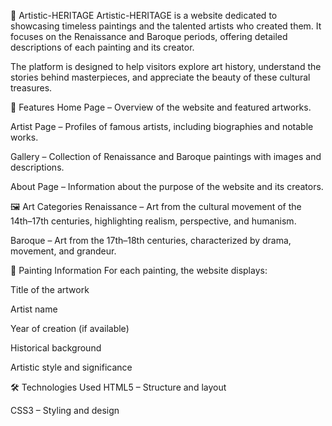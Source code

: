 🎨 Artistic-HERITAGE
Artistic-HERITAGE is a website dedicated to showcasing timeless paintings and the talented artists who created them. It focuses on the Renaissance and Baroque periods, offering detailed descriptions of each painting and its creator.

The platform is designed to help visitors explore art history, understand the stories behind masterpieces, and appreciate the beauty of these cultural treasures.

📌 Features
Home Page – Overview of the website and featured artworks.

Artist Page – Profiles of famous artists, including biographies and notable works.

Gallery – Collection of Renaissance and Baroque paintings with images and descriptions.

About Page – Information about the purpose of the website and its creators.

🖼️ Art Categories
Renaissance – Art from the cultural movement of the 14th–17th centuries, highlighting realism, perspective, and humanism.

Baroque – Art from the 17th–18th centuries, characterized by drama, movement, and grandeur.

📖 Painting Information
For each painting, the website displays:

Title of the artwork

Artist name

Year of creation (if available)

Historical background

Artistic style and significance

🛠️ Technologies Used
HTML5 – Structure and layout

CSS3 – Styling and design

